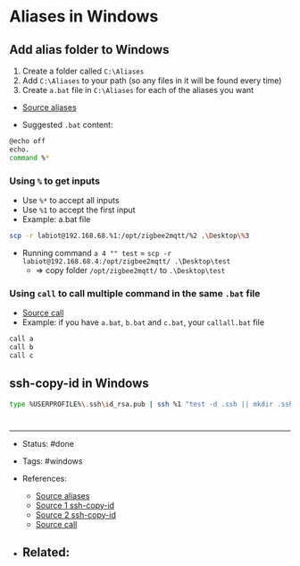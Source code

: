 # Aliases in Windows
## Add alias folder to Windows
1.  Create a folder called `C:\Aliases`
2.  Add `C:\Aliases` to your path (so any files in it will be found every time)
3.  Create `a.bat` file in `C:\Aliases` for each of the aliases you want

- [Source aliases](https://stackoverflow.com/questions/20530996/aliases-in-windows-command-prompt/39459404#39459404)

- Suggested `.bat` content:
```bash
@echo off
echo.
command %*
```
### Using `%` to get inputs
- Use `%*` to accept all inputs
- Use `%1` to accept the first input
- Example: a.bat file
```bash
scp -r labiot@192.168.68.%1:/opt/zigbee2mqtt/%2 .\Desktop\%3
```
- Running command `a 4 "" test` = `scp -r labiot@192.168.68.4:/opt/zigbee2mqtt/ .\Desktop\test`
	- => copy folder `/opt/zigbee2mqtt/` to `.\Desktop\test`


### Using `call` to call multiple command in the same `.bat` file
- [Source call](https://stackoverflow.com/questions/34922908/how-to-run-multiple-commands-in-a-batch-file/34923034#34923034)
- Example: if you have `a.bat`, `b.bat` and `c.bat`, your `callall.bat` file

```bash
call a
call b
call c
```



## ssh-copy-id in Windows

```bash
type %USERPROFILE%\.ssh\id_rsa.pub | ssh %1 "test -d .ssh || mkdir .ssh && cat >> .ssh/authorized_keys"
```


# 

---
- Status: #done

- Tags: #windows

- References:
	- [Source aliases](https://stackoverflow.com/questions/20530996/aliases-in-windows-command-prompt/39459404#39459404)
	- [Source 1 ssh-copy-id](https://serverfault.com/questions/224810/is-there-an-equivalent-to-ssh-copy-id-for-windows/224851#224851)
	- [Source 2 ssh-copy-id](https://www.chrisjhart.com/Windows-10-ssh-copy-id/)
	- [Source call](https://stackoverflow.com/questions/34922908/how-to-run-multiple-commands-in-a-batch-file/34923034#34923034)

- Related:
	- 

